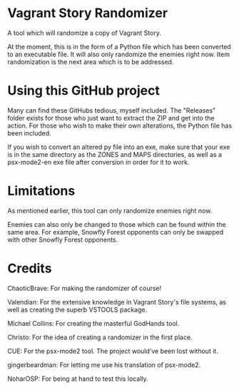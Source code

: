 # Vagrant Story Randomizer
A tool which will randomize a copy of Vagrant Story.

At the moment, this is in the form of a Python file which has been converted to an executable file. It will also only randomize the enemies right now. Item randomization is the next area which is to be addressed.
# Using this GitHub project
Many can find these GitHubs tedious, myself included. The "Releases" folder exists for those who just want to extract the ZIP and get into the action. For those who wish to make their own alterations, the Python file has been included.

If you wish to convert an altered py file into an exe, make sure that your exe is in the same directory as the ZONES and MAPS directories, as well as a psx-mode2-en exe file after conversion in order for it to work. 
# Limitations
As mentioned earlier, this tool can only randomize enemies right now. 

Enemies can also only be changed to those which can be found within the same area. For example, Snowfly Forest opponents can only be swapped with other Snowfly Forest opponents.   
# Credits
ChaoticBrave: For making the randomizer of course!

Valendian: For the extensive knowledge in Vagrant Story's file systems, as well as creating the superb VSTOOLS package.

Michael Collins: For creating the masterful GodHands tool.

Christo: For the idea of creating a randomizer in the first place.

CUE: For the psx-mode2 tool. The project would've been lost without it.

gingerbeardman: For letting me use his translation of psx-mode2.

NoharOSP: For being at hand to test this locally.
